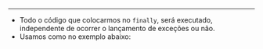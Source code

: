 ___
- Todo o código que colocarmos no `finally`, será executado, independente de ocorrer o lançamento de exceções ou não.
- Usamos como no exemplo abaixo:
```java

```
